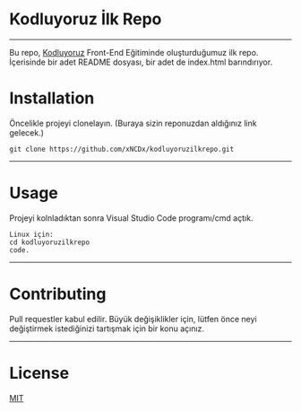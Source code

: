 # Kodluyoruz İlk Repo
---
Bu repo, [Kodluyoruz](www.kodluyoruz.org) Front-End Eğitiminde oluşturduğumuz ilk repo. İçerisinde bir adet README dosyası, bir adet de index.html barındırıyor.

# Installation

Öncelikle projeyi clonelayın. (Buraya sizin reponuzdan aldığınız link gelecek.)


```
git clone https://github.com/xNCDx/kodluyoruzilkrepo.git
``` 
---
# Usage
Projeyi kolnladıktan sonra Visual Studio Code programı/cmd açtık.

```
Linux için:
cd kodluyoruzilkrepo
code.
``` 

---
# Contributing

Pull requestler kabul edilir. Büyük değişiklikler için, lütfen önce neyi değiştirmek istediğinizi tartışmak için bir konu açınız.

---

# License

[MIT](https://choosealicense.com/licenses/mit/)
